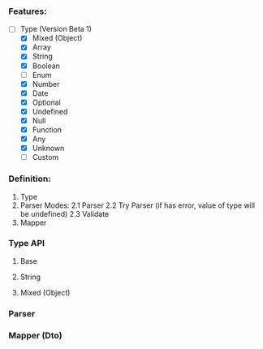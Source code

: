 ### Features:
 - [ ] Type (Version Beta 1)
   - [X] Mixed (Object)
   - [X] Array
   - [X] String
   - [X] Boolean
   - [ ] Enum
   - [X] Number
   - [X] Date
   - [X] Optional 
   - [X] Undefined
   - [X] Null
   - [X] Function
   - [X] Any
   - [X] Unknown
   - [ ] Custom
   
### Definition:
  1. Type
  2. Parser Modes:
    2.1 Parser
    2.2 Try Parser (if has error, value of type will be undefined)
    2.3 Validate
  3. Mapper

### Type API
  1. Base

  2. String

  3. Mixed (Object)

### Parser

### Mapper (Dto)
